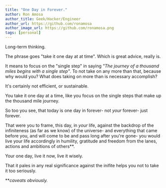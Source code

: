 ```yaml
---
title: "One Day in Forever."
author: Ron Amosa
author_title: Geek/Hacker/Engineer
author_url: https://github.com/ronamosa
author_image_url: https://github.com/ronamosa.png
tags: [personal]
---
```


Long-term thinking.

The phrase goes "take it one day at at time". Which is great advice, really is.

It means to focus on the "single step" in saying *"The journey of a thousand miles begins with a single step"*. To not take on any more than that, because why would you? What does taking on more than is necessary accomplish?

It's certainly not efficient, or sustainable.

You take it one day at a time, like you focus on the single steps that make up the thousand mile journey.

So too you see, that today is one day in forever- not *your* forever- just forever.

That were you to frame, this day, in *your* life, against the backdrop of the infiniteness (as far as we know) of the universe- and everything that came before you, and will come to be and pass long after you're gone- you would live your life accordingly in humility, gratitude and freedom from the lanes, actions and ambitions of others**.

Your one day, live it now, live it wisely.

That it pales in any real significance against the inifite helps you not to take it too seriously.

***caveats obviously.*
